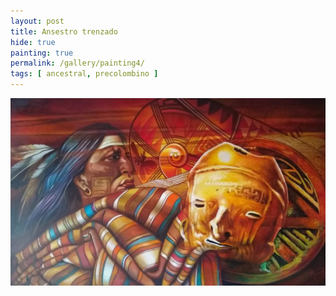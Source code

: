 ```yaml
---
layout: post
title: Ansestro trenzado
hide: true
painting: true
permalink: /gallery/painting4/
tags: [ ancestral, precolombino ]
---
```


![Ansestro trenzado](assets/img/paintings/drawing_4.jpeg)
